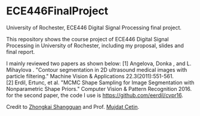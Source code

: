 # ECE446FinalProject
University of Rochester, ECE446 Digital Signal Processing final project.  

This repository shows the course project of ECE446 Digital Signal Processing in University of Rochester, including my proposal, slides and final report.  

I mainly reviewed two papers as shown below: 
[1] Angelova, Donka , and L. Mihaylova . "Contour segmentation in 2D ultrasound medical
images with particle filtering." Machine Vision & Applications 22.3(2011):551-561.  
[2] Erdil, Ertunc, et al. "MCMC Shape Sampling for Image Segmentation with Nonparametric
Shape Priors." Computer Vision & Pattern Recognition 2016.  
for the second paper, the code I use is https://github.com/eerdil/cvpr16.  

Credit to [Zhongkai Shangguan](http://leonshangguan.work/) and Prof. [Mujdat Cetin](http://www.hajim.rochester.edu/ece/people/faculty/cetin_mujdat/).


